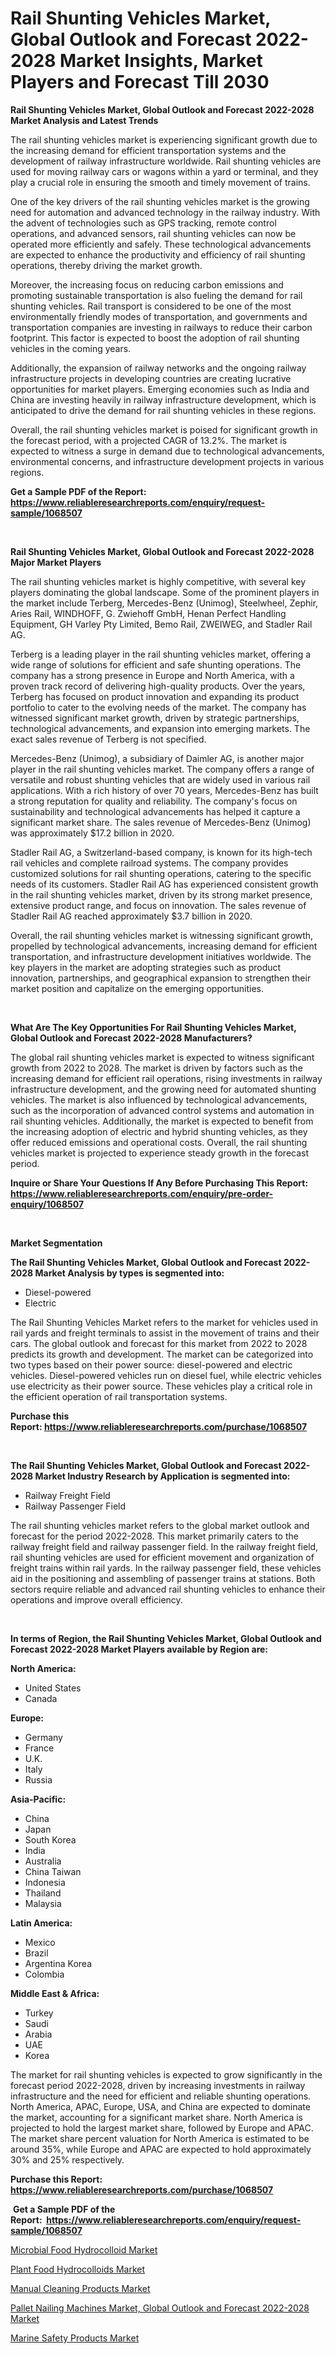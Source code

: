 <p><h1>Rail Shunting Vehicles Market, Global Outlook and Forecast 2022-2028 Market Insights, Market Players and Forecast Till 2030</h1></p><p><strong>Rail Shunting Vehicles Market, Global Outlook and Forecast 2022-2028 Market Analysis and Latest Trends</strong></p>
<p><p>The rail shunting vehicles market is experiencing significant growth due to the increasing demand for efficient transportation systems and the development of railway infrastructure worldwide. Rail shunting vehicles are used for moving railway cars or wagons within a yard or terminal, and they play a crucial role in ensuring the smooth and timely movement of trains.</p><p>One of the key drivers of the rail shunting vehicles market is the growing need for automation and advanced technology in the railway industry. With the advent of technologies such as GPS tracking, remote control operations, and advanced sensors, rail shunting vehicles can now be operated more efficiently and safely. These technological advancements are expected to enhance the productivity and efficiency of rail shunting operations, thereby driving the market growth.</p><p>Moreover, the increasing focus on reducing carbon emissions and promoting sustainable transportation is also fueling the demand for rail shunting vehicles. Rail transport is considered to be one of the most environmentally friendly modes of transportation, and governments and transportation companies are investing in railways to reduce their carbon footprint. This factor is expected to boost the adoption of rail shunting vehicles in the coming years.</p><p>Additionally, the expansion of railway networks and the ongoing railway infrastructure projects in developing countries are creating lucrative opportunities for market players. Emerging economies such as India and China are investing heavily in railway infrastructure development, which is anticipated to drive the demand for rail shunting vehicles in these regions.</p><p>Overall, the rail shunting vehicles market is poised for significant growth in the forecast period, with a projected CAGR of 13.2%. The market is expected to witness a surge in demand due to technological advancements, environmental concerns, and infrastructure development projects in various regions.</p></p>
<p><strong>Get a Sample PDF of the Report:&nbsp; <a href="https://www.reliableresearchreports.com/enquiry/request-sample/1068507">https://www.reliableresearchreports.com/enquiry/request-sample/1068507</a></strong></p>
<p>&nbsp;</p>
<p><strong>Rail Shunting Vehicles Market, Global Outlook and Forecast 2022-2028 Major Market Players</strong></p>
<p><p>The rail shunting vehicles market is highly competitive, with several key players dominating the global landscape. Some of the prominent players in the market include Terberg, Mercedes-Benz (Unimog), Steelwheel, Zephir, Aries Rail, WINDHOFF, G. Zwiehoff GmbH, Henan Perfect Handling Equipment, GH Varley Pty Limited, Bemo Rail, ZWEIWEG, and Stadler Rail AG.</p><p>Terberg is a leading player in the rail shunting vehicles market, offering a wide range of solutions for efficient and safe shunting operations. The company has a strong presence in Europe and North America, with a proven track record of delivering high-quality products. Over the years, Terberg has focused on product innovation and expanding its product portfolio to cater to the evolving needs of the market. The company has witnessed significant market growth, driven by strategic partnerships, technological advancements, and expansion into emerging markets. The exact sales revenue of Terberg is not specified.</p><p>Mercedes-Benz (Unimog), a subsidiary of Daimler AG, is another major player in the rail shunting vehicles market. The company offers a range of versatile and robust shunting vehicles that are widely used in various rail applications. With a rich history of over 70 years, Mercedes-Benz has built a strong reputation for quality and reliability. The company's focus on sustainability and technological advancements has helped it capture a significant market share. The sales revenue of Mercedes-Benz (Unimog) was approximately $17.2 billion in 2020.</p><p>Stadler Rail AG, a Switzerland-based company, is known for its high-tech rail vehicles and complete railroad systems. The company provides customized solutions for rail shunting operations, catering to the specific needs of its customers. Stadler Rail AG has experienced consistent growth in the rail shunting vehicles market, driven by its strong market presence, extensive product range, and focus on innovation. The sales revenue of Stadler Rail AG reached approximately $3.7 billion in 2020.</p><p>Overall, the rail shunting vehicles market is witnessing significant growth, propelled by technological advancements, increasing demand for efficient transportation, and infrastructure development initiatives worldwide. The key players in the market are adopting strategies such as product innovation, partnerships, and geographical expansion to strengthen their market position and capitalize on the emerging opportunities.</p></p>
<p>&nbsp;</p>
<p><strong>What Are The Key Opportunities For Rail Shunting Vehicles Market, Global Outlook and Forecast 2022-2028 Manufacturers?</strong></p>
<p><p>The global rail shunting vehicles market is expected to witness significant growth from 2022 to 2028. The market is driven by factors such as the increasing demand for efficient rail operations, rising investments in railway infrastructure development, and the growing need for automated shunting vehicles. The market is also influenced by technological advancements, such as the incorporation of advanced control systems and automation in rail shunting vehicles. Additionally, the market is expected to benefit from the increasing adoption of electric and hybrid shunting vehicles, as they offer reduced emissions and operational costs. Overall, the rail shunting vehicles market is projected to experience steady growth in the forecast period.</p></p>
<p><strong>Inquire or Share Your Questions If Any Before Purchasing This Report: <a href="https://www.reliableresearchreports.com/enquiry/pre-order-enquiry/1068507">https://www.reliableresearchreports.com/enquiry/pre-order-enquiry/1068507</a></strong></p>
<p>&nbsp;</p>
<p><strong>Market Segmentation</strong></p>
<p><strong>The Rail Shunting Vehicles Market, Global Outlook and Forecast 2022-2028 Market Analysis by types is segmented into:</strong></p>
<p><ul><li>Diesel-powered</li><li>Electric</li></ul></p>
<p><p>The Rail Shunting Vehicles Market refers to the market for vehicles used in rail yards and freight terminals to assist in the movement of trains and their cars. The global outlook and forecast for this market from 2022 to 2028 predicts its growth and development. The market can be categorized into two types based on their power source: diesel-powered and electric vehicles. Diesel-powered vehicles run on diesel fuel, while electric vehicles use electricity as their power source. These vehicles play a critical role in the efficient operation of rail transportation systems.</p></p>
<p><strong>Purchase this Report:&nbsp;<a href="https://www.reliableresearchreports.com/purchase/1068507">https://www.reliableresearchreports.com/purchase/1068507</a></strong></p>
<p>&nbsp;</p>
<p><strong>The Rail Shunting Vehicles Market, Global Outlook and Forecast 2022-2028 Market Industry Research by Application is segmented into:</strong></p>
<p><ul><li>Railway Freight Field</li><li>Railway Passenger Field</li></ul></p>
<p><p>The rail shunting vehicles market refers to the global market outlook and forecast for the period 2022-2028. This market primarily caters to the railway freight field and railway passenger field. In the railway freight field, rail shunting vehicles are used for efficient movement and organization of freight trains within rail yards. In the railway passenger field, these vehicles aid in the positioning and assembling of passenger trains at stations. Both sectors require reliable and advanced rail shunting vehicles to enhance their operations and improve overall efficiency.</p></p>
<p>&nbsp;</p>
<p><strong>In terms of Region, the Rail Shunting Vehicles Market, Global Outlook and Forecast 2022-2028 Market Players available by Region are:</strong></p>
<p>
    <p> <strong> North America: </strong>
        <ul>
            <li>United States</li>
            <li>Canada</li>
        </ul>
        </p> 
    <p> <strong> Europe: </strong>
        <ul>
            <li>Germany</li>
            <li>France</li>
            <li>U.K.</li>
            <li>Italy</li>
            <li>Russia</li>
        </ul>
        </p> 
    <p> <strong> Asia-Pacific: </strong>
        <ul>
            <li>China</li>
            <li>Japan</li>
            <li>South Korea</li>
            <li>India</li>
            <li>Australia</li>
            <li>China Taiwan</li>
            <li>Indonesia</li>
            <li>Thailand</li>
            <li>Malaysia</li>
        </ul>
        </p> 
    <p> <strong> Latin America: </strong>
        <ul>
            <li>Mexico</li>
            <li>Brazil</li>
            <li>Argentina Korea</li>
            <li>Colombia</li>
        </ul>
        </p> 
    <p> <strong> Middle East & Africa: </strong>
        <ul>
            <li>Turkey</li>
            <li>Saudi</li>
            <li>Arabia</li>
            <li>UAE</li>
            <li>Korea</li>
        </ul>
    </p>
    </p>
<p><p>The market for rail shunting vehicles is expected to grow significantly in the forecast period 2022-2028, driven by increasing investments in railway infrastructure and the need for efficient and reliable shunting operations. North America, APAC, Europe, USA, and China are expected to dominate the market, accounting for a significant market share. North America is projected to hold the largest market share, followed by Europe and APAC. The market share percent valuation for North America is estimated to be around 35%, while Europe and APAC are expected to hold approximately 30% and 25% respectively.</p></p>
<p><strong>Purchase this Report: <a href="https://www.reliableresearchreports.com/purchase/1068507">https://www.reliableresearchreports.com/purchase/1068507</a></strong></p>
<p>&nbsp;<strong>Get a Sample PDF of the Report:&nbsp;&nbsp;<a href="https://www.reliableresearchreports.com/enquiry/request-sample/1068507">https://www.reliableresearchreports.com/enquiry/request-sample/1068507</a></strong></p>
<p><strong></strong></p>
<p><p><a href="https://www.reportprime.com/microbial-food-hydrocolloid-r6564">Microbial Food Hydrocolloid Market</a></p><p><a href="https://www.reportprime.com/plant-food-hydrocolloids-r6568">Plant Food Hydrocolloids Market</a></p><p><a href="https://www.linkedin.com/pulse/manual-cleaning-products-market-size-share-global-analysis-fgo1e/">Manual Cleaning Products Market</a></p><p><a href="https://github.com/GroverBarry/Market-Research-Report-List-1/blob/main/pallet-nailing-machines-market-global-outlook-and-forecast-2022-2028-market.md">Pallet Nailing Machines Market, Global Outlook and Forecast 2022-2028 Market</a></p><p><a href="https://www.linkedin.com/pulse/marine-safety-products-market-size-growth-forecast-from-nkjse/">Marine Safety Products Market</a></p></p>